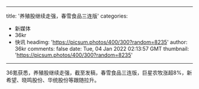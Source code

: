 
---
title: '养殖股继续走强，春雪食品三连版'
categories: 
 - 新媒体
 - 36kr
 - 快讯
headimg: 'https://picsum.photos/400/300?random=8235'
author: 36kr
comments: false
date: Tue, 04 Jan 2022 02:13:57 GMT
thumbnail: 'https://picsum.photos/400/300?random=8235'
---

<div>   
36氪获悉，养殖股继续走强，截至发稿，春雪食品三连版，巨星农牧涨超8%，新希望、晓鸣股份、华统股份等跟随拉升。  
</div>
            
